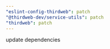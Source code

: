 ```yaml
---
"eslint-config-thirdweb": patch
"@thirdweb-dev/service-utils": patch
"thirdweb": patch
---
```


update dependencies
